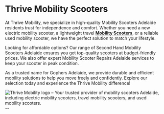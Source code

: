 # Thrive Mobility Scooters
At Thrive Mobility, we specialize in high-quality Mobility Scooters Adelaide residents trust for independence and comfort. Whether you need a new electric mobility scooter, a lightweight travel **[Mobility Scooters]([URL](https://thrivemobility.au/mobility-scooters-adelaide-locations/))**, or a reliable used mobility scooter, we have the perfect solution to match your lifestyle.

Looking for affordable options? Our range of Second Hand Mobility Scooters Adelaide ensures you get top-quality scooters at budget-friendly prices. We also offer expert Mobility Scooter Repairs Adelaide services to keep your scooter in peak condition.

As a trusted name for Gophers Adelaide, we provide durable and efficient mobility solutions to help you move freely and confidently. Explore our selection today and experience the Thrive Mobility difference!
<html>
<body>
<!--StartFragment--><google-sheets-html-origin><!--td {border: 1px solid #cccccc;}br {mso-data-placement:same-cell;}-->
<img src="[https://scontent.fper13-1.fna.fbcdn.net/v/t39.30808-1/458380019_1030396359094248_9074938986729884837_n.jpg?stp=c384.0.360.360a_dst-jpg_s200x200_tt6&_nc_cat=104&ccb=1-7&_nc_sid=2d3e12&_nc_eui2=AeFGzmwCaoUw62zSfzwchFCVjP536awcFiGM_nfprBwWITmm2gPB1d3Yb5yEFc0ZNFhHfmeDXghZ7nV9Y0dviEwQ&_nc_ohc=5OJwvhtrni0Q7kNvgGgsCRR&_nc_oc=AdhprsfMoeyqH_Oj0wWCB-Ip9NMBlz91OEah4sXFdCpkjIDVs1whXAkf7FIg7Fi1VCY&_nc_zt=24&_nc_ht=scontent.fper13-1.fna&_nc_gid=AlkJrlZIpIO6azr8JZxyDXx&oh=00_AYB9fCAVBO_POWS2MqyJF_5rjiNv4l8Uoi4ZX9RaW5oF7g&oe=67C47F2F](https://media.istockphoto.com/id/642034152/photo/motorized-wheelchair-car-for-disabled-people.jpg?s=612x612&w=0&k=20&c=rUzzGq6gtRaRi1JAutTWfW8UJecDUiTN0OyzD5617WY=)" alt="Thrive Mobility logo – Your trusted provider of mobility scooters Adelaide, including electric mobility scooters, travel mobility scooters, and used mobility scooters."/>
--


<!--EndFragment-->
</body>
</html>
